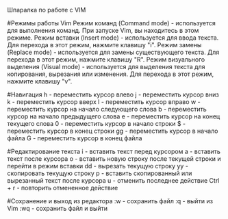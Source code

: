 Шпаралка по работе с VIM

#Режимы работы Vim
Режим команд (Command mode) - используется для выполнения команд. При запуске Vim, вы находитесь в этом режиме.
Режим вставки (Insert mode) - используется для ввода текста. Для перехода в этот режим, нажмите клавишу "i".
Режим замены (Replace mode) - используется для замены существующего текста. Для перехода в этот режим, нажмите клавишу "R".
Режим визуального выделения (Visual mode) - используется для выделения текста для копирования, вырезания или изменения. Для перехода в этот режим, нажмите клавишу "v".

#Навигация
h - переместить курсор влево
j - переместить курсор вниз
k - переместить курсор вверх
l - переместить курсор вправо
w - переместить курсор на начало следующего слова
b - переместить курсор на начало предыдущего слова
e - переместить курсор на конец текущего слова
0 - переместить курсор в начало строки
$ - переместить курсор в конец строки
gg - переместить курсор в начало файла
G - переместить курсор в конец файла

#Редактирование текста
i - вставить текст перед курсором
a - вставить текст после курсора
o - вставить новую строку после текущей строки и перейти в режим вставки
dd - вырезать текущую строку
yy - скопировать текущую строку
p - вставить скопированный или вырезанный текст после курсора
u - отменить последнее действие
Ctrl + r - повторить отмененное действие

#Сохранение и выход из редактора
:w - сохранить файл
:q - выйти из Vim
:wq - сохранить файл и выйти